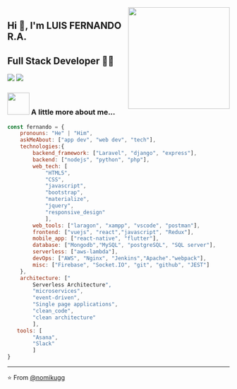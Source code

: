 <!-- ### Hi there 👋 -->

<!--
**ffernandluis/ffernandluis** is a ✨ _special_ ✨ repository because its `README.md` (this file) appears on your GitHub profile.

Here are some ideas to get you started:

- 🔭 I’m currently working on ...
- 🌱 I’m currently learning ...
- 👯 I’m looking to collaborate on ...
- 🤔 I’m looking for help with ...
- 💬 Ask me about ...
- 📫 How to reach me: ...
- 😄 Pronouns: ...
- ⚡ Fun fact: ...
-->

<img align='right' src="https://media.giphy.com/media/M9gbBd9nbDrOTu1Mqx/giphy.gif" width="230">

## Hi 🙏, I'm LUIS FERNANDO R.A.
## Full Stack Developer 👨‍💻

[![](https://img.shields.io/badge/LinkedIn-ffernandluis-blue)](https://www.linkedin.com/in/nomikugg/)
[![](https://img.shields.io/badge/Gmail-fernandoarroyo0011@gmail.com-red)](mailto:fernandoarroyo0011@gmail.com)


### <img src="https://media.giphy.com/media/VgCDAzcKvsR6OM0uWg/giphy.gif" width="50"> A little more about me...  

```javascript
const fernando = {
    pronouns: "He" | "Him",
    askMeAbout: ["app dev", "web dev", "tech"],
    technologies:{
        backend_framework: ["Laravel", "django", "express"],
        backend: ["nodejs", "python", "php"],
        web_tech: [
            "HTML5",
            "CSS",
            "javascript",
            "bootstrap",
            "materialize",
            "jquery",
            "responsive_design"
            ],
        web_tools: ["laragon", "xampp", "vscode", "postman"],
        frontend: ["vuejs", "react","javascript", "Redux"],
        mobile_app: ["react-native", "flutter"],
        database: ["Mongodb","MySQL", "postgreSQL", "SQL server"],
        serverless: ["aws-lambda"],
        devOps: ["AWS", "Nginx", "Jenkins","Apache"."webpack"],
        misc: ["Firebase", "Socket.IO", "git", "github", "JEST"]
    },
    architecture: ["
        Serverless Architecture",
        "microservices",
        "event-driven",
        "Single page applications",
        "clean_code",
        "clean architecture"
        ],
   tools: [
        "Asana",
        "Slack"
        ]
}
```

---
⭐️ From [@nomikugg](https://github.com/nomikugg)
